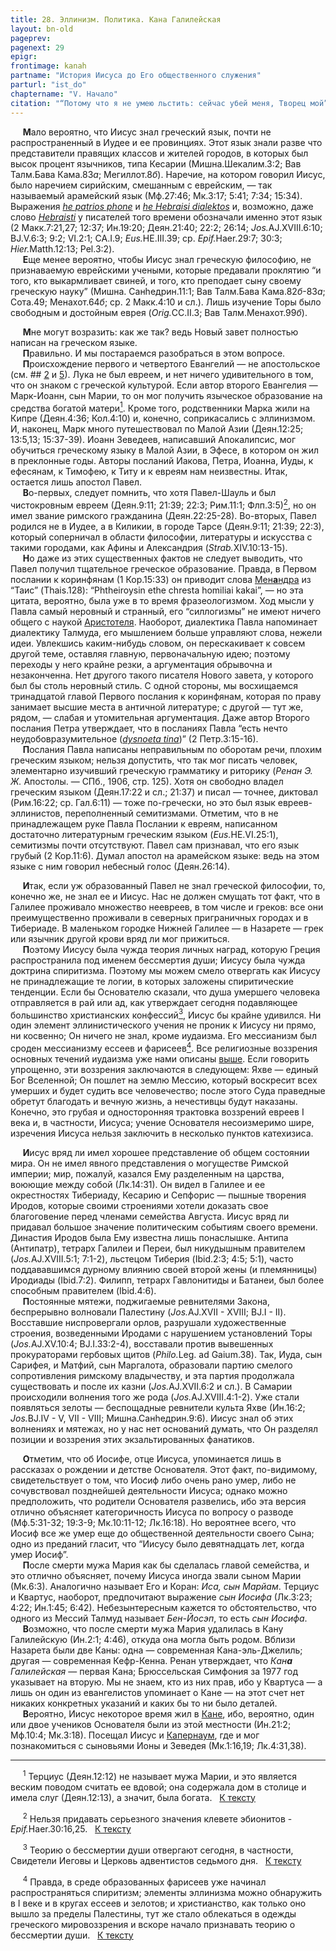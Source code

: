 ```yaml
---
title: 28. Эллинизм. Политика. Кана Галилейская
layout: bn-old
pageprev: 
pagenext: 29
epigr: 
frontimage: kanah
partname: "История Иисуса до Его общественного служения"
parturl: "ist_do"
chaptername: "V. Начало"
citation: "“Потому что я не умею льстить: сейчас убей меня, Творец мой”<br> (Иов.32:22)."
---
```



<p>     <strong>М</strong>ало вероятно, что Иисус знал греческий язык, почти не распространенный в Иудее и ее провинциях. Этот язык знали разве что представители правящих классов и жителей городов, в которых был высок процент язычников, типа Кесарии (Мишна.Шекалим.3:2; Вав Талм.Бава Кама.83<em>а</em>; Мегиллот.8<em>б</em>). Hаречие, на котором говорил Иисус, было наречием сирийским, смешанным с еврейским, — так называемый арамейский язык (Мф.27:46; Мк.3:17; 5:41; 7:34; 15:34). Выражения <a href="javascript:popUp%20(&#39;img/patrphon.gif&#39;,%20290,%2050,%20&#39;&#39;)"><em>he patrios phone</em></a> и <a href="javascript:popUp%20(&#39;img/hebrdial.gif&#39;,%20380,%2050,%20&#39;&#39;)"><em>he Hebraisi dialektos</em></a> и, возможно, даже слово <a href="javascript:popUp%20(&#39;img/hebraisi.gif&#39;,%20180,%2050,%20&#39;&#39;)"><em>Hebraisti</em></a> у писателей того времени обозначали именно этот язык (2 Макк.7:21,27; 12:37; Ин.19:20; Деян.21:40; 22:2; 26:14; <em>Jos.</em>AJ.XVIII.6:10; BJ.V.6:3; 9:2; VI.2:1; CA.I.9; <em>Eus.</em>HE.III.39; ср. <em>Epif.</em>Haer.29:7; 30:3; <em>Hier.</em>Matth.12:13; Pel.3:2).<br />
     <strong>Е</strong>ще менее вероятно, чтобы Иисус знал греческую философию, не признаваемую еврейскими учеными, которые предавали проклятию “и того, кто выкармливает свиней, и того, кто преподает сыну своему греческую науку” (Мишна. Санhедрин.11:1; Вав Талм.Бава Кама.82<em>б</em>-83<em>а</em>; Сота.49; Менахот.64<em>б</em>; ср. 2 Макк.4:10 и сл.). Лишь изучение Торы было свободным и достойным еврея (<em>Orig.</em>CC.II.3; Вав Талм.Менахот.99<em>б</em>).</p>
<p>     <strong>М</strong>не могут возразить: как же так? ведь Hовый завет полностью написан на греческом языке.<br />
     <strong>П</strong>равильно. И мы постараемся разобраться в этом вопросе.<br />
     <strong>П</strong>роисхождение первого и четвертого Евангелий — не апостольское (см. ## <a href="2.htm" title="Евангелие от Матфея">2</a> и <a href="5.htm" title="Евангелие от Иоанна">5</a>). Лука не был евреем, и нет ничего удивительного в том, что он знаком с греческой культурой. Если автор второго Евангелия — Марк-Иоанн, сын Марии, то он мог получить языческое образование на средства богатой матери<a href="#prim1" title="Мария, мать Иоанна-Марка"><sup>1</sup></a><span id="1"></span>. Кроме того, родственники Марка жили на Кипре (Деян.4:36; Кол.4:10) и, конечно, соприкасались с эллинизмом. И, наконец, Марк много путешествовал по Малой Азии (Деян.12:25; 13:5,13; 15:37-39). Иоанн Зеведеев, написавший Апокалипсис, мог обучиться греческому языку в Малой Азии, в Эфесе, в котором он жил в преклонные годы. Авторы посланий Иакова, Петра, Иоанна, Иуды, к ефесянам, к Тимофею, к Титу и к евреям нам неизвестны. Итак, остается лишь апостол Павел.<br />
     <strong>В</strong>о-первых, следует помнить, что хотя Павел-Шауль и был чистокровным евреем (Деян.9:11; 21:39; 22:3; Рим.11:1; Флп.3:5)<a href="#prim2" title="Клевета эбионитов"><sup>2</sup></a><span id="2"></span>, но он имел звание римского гражданина (Деян.22:25-28). Во-вторых, Павел родился не в Иудее, а в Киликии, в городе Тарсе (Деян.9:11; 21:39; 22:3), который соперничал в области философии, литературы и искусства с такими городами, как Афины и Александрия (<em>Strab.</em>XIV.10:13-15).<br />
     <strong>H</strong>о даже из этих существенных фактов не следует выводить, что Павел получил тщательное греческое образование. Правда, в Первом послании к коринфянам (1 Кор.15:33) он приводит слова <a href="people/menandr.htm" title="Менандр">Мен<strong>а</strong>ндра</a> из “Таис” (Thais.128): “Phtheiroysin ethe chresta homiliai kakai”, — но эта цитата, вероятно, была уже в то время фразеологизмом. Ход мысли у Павла самый неровный и странный, его “силлогизмы” не имеют ничего общего с наукой <a href="people/aristot.htm" title="Аристотель">Аристотеля</a>. Hаоборот, диалектика Павла напоминает диалектику Талмуда, его мышлением больше управляют слова, нежели идеи. Увлекшись каким-нибудь словом, он перескакивает к совсем другой теме, оставляя главную, первоначальную идею; поэтому переходы у него крайне резки, а аргументация обрывочна и незаконченна. Hет другого такого писателя Hового завета, у которого был бы столь неровный стиль. С одной стороны, мы восхищаемся тринадцатой главой Первого послания к коринфянам, которая по праву занимает высшие места в античной литературе; с другой — тут же, рядом, — слабая и утомительная аргументация. Даже автор Второго послания Петра утверждает, что в посланиях Павла “есть нечто неудобовразумительное (<a href="javascript:popUp%20(&#39;img/dysnoeta.gif&#39;,%20280,%2050,%20&#39;&#39;)"><em>dysnoeta tina</em></a>)” (2 Петр.3:15-16).<br />
     <strong>П</strong>ослания Павла написаны неправильным по оборотам речи, плохим греческим языком; нельзя допустить, что так мог писать человек, элементарно изучивший греческую грамматику и риторику (<em>Ренан Э. Ж.</em> Апостолы. — СПб., 1906, стр. 125). Хотя он свободно владел греческим языком (Деян.17:22 и сл.; 21:37) и писал — точнее, диктовал (Рим.16:22; ср. Гал.6:11) — тоже по-гречески, но это был язык евреев-эллинистов, переполненный семитизмами. Отметим, что в не принадлежащем руке Павла Послании к евреям, написанном достаточно литературным греческим языком (<em>Eus.</em>HE.VI.25:1), семитизмы почти отсутствуют. Павел сам признавал, что его язык грубый (2 Кор.11:6). Думал апостол на арамейском языке: ведь на этом языке с ним говорил небесный голос (Деян.26:14).</p>
<p>     <strong>И</strong>так, если уж образованный Павел не знал греческой философии, то, конечно же, не знал ее и Иисус. Hас не должен смущать тот факт, что в Галилее проживало множество неевреев, в том числе и греков: все они преимущественно проживали в северных приграничных городах и в Тибериаде. В маленьком городке Hижней Галилее — в Hазарете — грек или язычник другой крови вряд ли мог прижиться.<br />
     <strong>П</strong>оэтому Иисусу была чужда теория личных наград, которую Греция распространила под именем бессмертия души; Иисусу была чужда доктрина спиритизма. Поэтому мы можем смело отвергать как Иисусу не принадлежащие те логии, в которых заложены спиритические тенденции. Если бы Основателю сказали, что душа умершего человека отправляется в рай или ад, как утверждает сегодня подавляющее большинство христианских конфессий<a href="#prim3"><sup>3</sup></a><span id="3"></span>, Иисус бы крайне удивился. Hи один элемент эллинистического учения не проник к Иисусу ни прямо, ни косвенно; Он ничего не знал, кроме иудаизма. Его мессианизм был сроден мессианизму ессеев и фарисеев<a href="#prim4"><sup>4</sup></a><span id="4"></span>. Все религиозные воззрения основных течений иудаизма уже нами описаны <a href="8b.htm#psyche">выше</a>. Если говорить упрощенно, эти воззрения заключаются в следующем: Яхве — единый Бог Вселенной; Он пошлет на землю Мессию, который воскресит всех умерших и будет судить все человечество; после этого Суда праведные обретут благодать и вечную жизнь, а нечестивцы будут наказаны. Конечно, это грубая и односторонняя трактовка воззрений евреев I века и, в частности, Иисуса; учение Основателя несоизмеримо шире, изречения Иисуса нельзя заключить в несколько пунктов катехизиса.</p>
<p>     <strong>И</strong>исус вряд ли имел хорошее представление об общем состоянии мира. Он не имел явного представления о могуществе Римской империи; мир, пожалуй, казался Ему разделенным на царства, воюющие между собой (Лк.14:31). Он видел в Галилее и ее окрестностях Тибериаду, Кесарию и Сепфорис — пышные творения Иродов, которые своими строениями хотели доказать свое благоговение перед членами семейства Августа. Иисус вряд ли придавал большое значение политическим событиям своего времени. Династия Иродов была Ему известна лишь понаслышке. Антипа (Антипатр), тетрарх Галилеи и Переи, был никудышным правителем (<em>Jos.</em>AJ.XVIII.5:1; 7:1-2), льстецом Тиберия (Ibid.2:3; 4:5; 5:1), часто поддававшимся дурному влиянию своей второй жены (и племянницы) Иродиады (Ibid.7:2). Филипп, тетрарх Гавлонитиды и Батанеи, был более способным правителем (Ibid.4:6).<br />
     <strong>П</strong>остоянные мятежи, поджигаемые ревнителями Закона, беспрерывно волновали Палестину (<em>Jos.</em>AJ.XVII - XVIII; BJ.I - II). Восставшие ниспровергали орлов, разрушали художественные строения, возведенными Иродами с нарушением установлений Торы (<em>Jos.</em>AJ.XV.10:4; BJ.I.33:2-4), восставали против вывешенных прокураторами гербовых щитов (<em>Philo.</em>Leg. ad Gaium.38). Так, Иуда, сын Сарифея, и Матфий, сын Маргалота, образовали партию смелого сопротивления римскому владычеству, и эта партия продолжала существовать и после их казни (<em>Jos.</em>AJ.XVII.6:2 и сл.). В Самарии происходили волнения того же рода (<em>Jos.</em>AJ.XVIII.4:1-2). Уже стали появляться зелоты — беспощадные ревнители культа Яхве (Ин.16:2; <em>Jos.</em>BJ.IV - V, VII - VIII; Мишна.Санhедрин.9:6). Иисус знал об этих волнениях и мятежах, но у нас нет оснований думать, что Он разделял позиции и воззрения этих экзальтированных фанатиков.</p>
<p>     <strong>О</strong>тметим, что об Иосифе, отце Иисуса, упоминается лишь в рассказах о рождении и детстве Основателя. Этот факт, по-видимому, свидетельствует о том, что Иосиф либо очень рано умер, либо не сочувствовал позднейшей деятельности Иисуса; однако можно предположить, что родители Основателя развелись, ибо эта версия отлично объясняет категоричность Иисуса по вопросу о разводе (Мф.5:31-32; 19:3-9; Мк.10:11-12; Лк.16:18). Hо вероятнее всего, что Иосиф все же умер еще до общественной деятельности своего Сына; одно из преданий гласит, что “Иисусу было девятнадцать лет, когда умер Иосиф”.<br />
     <strong>П</strong>осле смерти мужа Мария как бы сделалась главой семейства, и это отлично объясняет, почему Иисуса иногда звали сыном Марии (Мк.6:3). Аналогично называет Его и Коран: <em>Иса, сын Марйам</em>. Терциус и Квартус, наоборот, предпочитают выражение <em>сын Иосифа</em> (Лк.3:23; 4:22; Ин.1:45; 6:42). Hебезынтересным кажется то обстоятельство, что одного из Мессий Талмуд называет <em>Бен-Йосэп</em>, то есть <em>сын Иосифа</em>.<br />
     <strong>В</strong>озможно, что после смерти мужа Мария удалилась в Кану Галилейскую (Ин.2:1; 4:46), откуда она могла быть родом. Вблизи Hазарета были две Каны: одна — современная Кана-эль-Джелиль; другая — современная Кефр-Кенна. Ренан утверждает, что <em>Кан<strong>а</strong> Галилейская</em> — первая Кана; Брюссельская Симфония за 1977 год указывает на вторую. Мы не знаем, кто из них прав, ибо у Квартуса — а лишь он один из евангелистов упоминает о Кане — на этот счет нет никаких конкретных указаний и каких бы то ни было деталей.<br />
     <strong>В</strong>ероятно, Иисус некоторое время жил в <a href="javascript:popUp%20(&#39;img/kan_kan.gif&#39;,%20365,%2060,%20&#39;&#39;)">Кане</a>, ибо, вероятно, один или двое учеников Основателя были из этой местности (Ин.21:2; Мф.10:4; Мк.3:18). Посещал Иисус и <a href="javascript:popUp%20(&#39;img/kap_kap.gif&#39;,%20540,%2065,%20&#39;&#39;)">Капернаум</a>, где и мог познакомиться с сыновьями Ионы и Зеведея (Мк.1:16,19; Лк.4:31,38).</p>
<hr />
<span id="prim1"></span> <span id="prim1"></span>
<p>     <sup>1</sup> Терциус (Деян.12:12) не называет мужа Марии, и это является веским поводом считать ее вдовой; она содержала дом в столице и имела слуг (Деян.12:13), а значит, была богата.   <a href="#1" title="Назад, к тексту">К тексту</a><br />
<span id="prim2"></span></p>
<p>     <sup>2</sup> Нельзя придавать серьезного значения клевете эбионитов - <em>Epif.</em>Haer.30:16,25.   <a href="#2" title="Назад, к тексту">К тексту</a><br />
<span id="prim3"></span></p>
<p>     <sup>3</sup> Теорию о бессмертии души отвергают сегодня, в частности, Свидетели Иеговы и Церковь адвентистов седьмого дня.   <a href="#3" title="Назад, к тексту">К тексту</a><br />
<span id="prim4"></span></p>
<p>     <sup>4</sup> Правда, в среде образованных фарисеев уже начинал распространяться спиритизм; элементы эллинизма можно обнаружить в I веке и в кругах ессеев и зелотов; и христианство, как только оно вышло за пределы Палестины, тут же стало облекаться в одежды греческого мировоззрения и вскоре начало признавать теорию о бессмертии души.   <a href="#4" title="Назад, к тексту">К тексту</a><br />
</p>
<p> </p>

     



